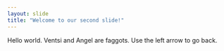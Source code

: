 ```yaml
---
layout: slide
title: "Welcome to our second slide!"
---
```

Hello world. Ventsi and Angel are faggots.
Use the left arrow to go back.
